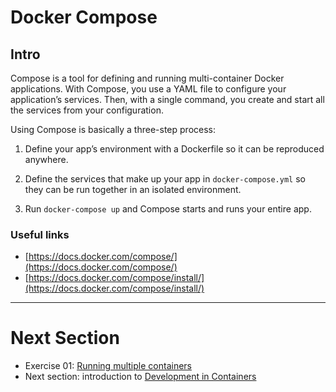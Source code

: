# Docker Compose

## Intro

Compose is a tool for defining and running multi-container Docker applications. 
With Compose, you use a YAML file to configure your application’s services.
Then, with a single command, you create and start all the services from your configuration.

Using Compose is basically a three-step process:

1. Define your app’s environment with a Dockerfile so it can be reproduced anywhere.

2. Define the services that make up your app in `docker-compose.yml` so they can be run together in an isolated environment.

3. Run `docker-compose up` and Compose starts and runs your entire app.


### Useful links

- [https://docs.docker.com/compose/](https://docs.docker.com/compose/)
- [https://docs.docker.com/compose/install/](https://docs.docker.com/compose/install/)

---

# Next Section

- Exercise 01: [Running multiple containers](./Ex-01.md)
- Next section: introduction to [Development in Containers](../06-DevContainer)
